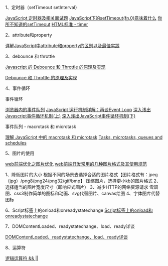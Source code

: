 1、定时器（setTimeout setInterval）

[JavaScript 定时器及相关面试题](https://juejin.im/entry/58b253c6ac502e0069d5e4d9)
[JavaScript下的setTimeout(fn,0)意味着什么](https://www.cnblogs.com/silin6/p/4333999.html)
[你所不知道的setTimeout](https://jeffjade.com/2016/01/10/2016-01-10-javacript-setTimeout/)
[HTML标准 - timer](https://html.spec.whatwg.org/#timer-initialisation-steps)


2、attribute和property

[详解JavaScript中attribute和property的区别以及最佳实践](http://joji.me/zh-cn/blog/html-attribute-vs-dom-property)

3、debounce 和 throttle

[Javascript 的 Debounce 和 Throttle 的原理及实现](https://github.com/lishengzxc/bblog/issues/7)

[Debounce 和 Throttle 的原理及实现](http://hackll.com/2015/11/19/debounce-and-throttle/)

4、事件循环

事件循环

[浏览器内的事件队列](https://juejin.im/entry/59e95b4c518825579d131fad)
[JavaScript 运行机制详解：再谈Event Loop](http://www.ruanyifeng.com/blog/2014/10/event-loop.html)
[深入浅出Javascript事件循环机制(上)](https://zhuanlan.zhihu.com/p/26229293)
[深入浅出JavaScript事件循环机制(下)](https://zhuanlan.zhihu.com/p/26238030)

事件队列 - macrotask 和 microtask

[理解 JavaScript 中的 macrotask 和 microtask](https://juejin.im/entry/58d4df3b5c497d0057eb99ff)
[Tasks, microtasks, queues and schedules](https://jakearchibald.com/2015/tasks-microtasks-queues-and-schedules/)


5、图片的使用

[web前端优化之图片优化](https://juejin.im/post/59a7725b6fb9a02497170459)
[web前端开发常用的几种图片格式及其使用规范](http://www.cnblogs.com/pqjzxq/p/5749304.html)

1、降低图片的大小
    根据不同的场景去选择合适的图片格式【图片格式有：jpeg（jpg）/png8/png24/png32/gif/bmp】
    压缩图片，选择更小kb的图片格式
2、选择适当的图片宽度尺寸（即响应式图片）
3、减少HTTP的网络资源请求
    雪碧图、css3制作简单的图标和动画、svg代替图片、canvas绘图
4、字体图库代替图标

6、Script标签上的onload和onreadystatechange
[Script标签上的onload和onreadystatechange](https://dafeizizhu.github.io/2013/11/25/onload-vs-onreadystatechange/)

7、DOMContentLoaded、readystatechange、load、ready详谈

[DOMContentLoaded、readystatechange、load、ready详谈](https://juejin.im/post/5a36499551882529c70f34b5)

8、运算符

[逻辑运算符 && || ](https://developer.mozilla.org/zh-CN/docs/Web/JavaScript/Guide/Expressions_and_Operators#Logical_operators)
